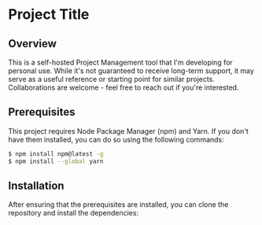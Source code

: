 # Project Title

## Overview

This is a self-hosted Project Management tool that I'm developing for personal use. While it's not guaranteed to receive long-term support, it may serve as a useful reference or starting point for similar projects. Collaborations are welcome - feel free to reach out if you're interested.

## Prerequisites

This project requires Node Package Manager (npm) and Yarn. If you don't have them installed, you can do so using the following commands:

```sh
$ npm install npm@latest -g
$ npm install --global yarn
```

## Installation

After ensuring that the prerequisites are installed, you can clone the repository and install the dependencies:
